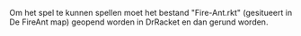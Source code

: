 Om het spel te kunnen spellen moet het bestand "Fire-Ant.rkt" (gesitueert in De FireAnt map) geopend worden in DrRacket en dan gerund worden.
